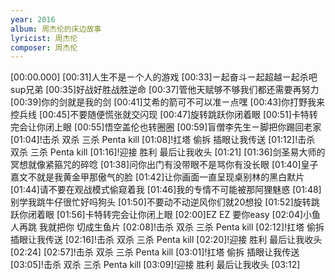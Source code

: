 ```yaml
---
year: 2016
album: 周杰伦的床边故事
lyricist: 周杰伦
composer: 周杰伦
---
```

[00:00.000]
[00:31]人生不是ㄧ个人的游戏
[00:33]ㄧ起奋斗ㄧ起超越ㄧ起杀吧sup兄弟
[00:35]好战好胜战胜逆命
[00:37]管他天赋够不够我们都还需要再努力
[00:39]你的剑就是我的剑
[00:41]艾希的箭可不可以准ㄧ点嘿
[00:43]你打野我来控兵线
[00:45]不要随便慌张就交闪现
[00:47]旋转跳跃你闭着眼
[00:51]卡特转完会让你闭上眼
[00:55]悟空盖伦也转圈圈
[00:59]盲僧李先生ㄧ脚把你踢回老家
[01:04]!击杀 双杀 三杀 Penta kill
[01:08]!扛塔 偷拆 插眼让我传送
[01:12]!击杀 双杀 三杀 Penta kill
[01:16]!迎接 胜利 最后让我收头
[01:21]
[01:36]剑圣易大师的冥想就像紧箍咒的碎唸
[01:38]问你出门有没带眼不是骂你有没长眼
[01:40]皇子嘉文不就是我黄金甲那傲气的脸
[01:42]让你画面一直呈现桌别林的黑白默片
[01:44]请不要在观战模式偷窥着我
[01:46]我的专情不可能被那阿狸魅惑
[01:48]别学我跳牛仔很忙好吗狗头
[01:50]不要动不动逆风你们就20想投
[01:52]旋转跳跃你闭着眼
[01:56]卡特转完会让你闭上眼
[02:00]EZ EZ 要你easy
[02:04]小鱼人再跳 我就把你 切成生鱼片
[02:08]!击杀 双杀 三杀 Penta kill
[02:12]!扛塔 偷拆 插眼让我传送
[02:16]!击杀 双杀 三杀 Penta kill
[02:20]!迎接 胜利 最后让我收头
[02:24]
[02:57]!击杀 双杀 三杀 Penta kill
[03:01]!扛塔 偷拆 插眼让我传送
[03:05]!击杀 双杀 三杀 Penta kill
[03:09]!迎接 胜利 最后让我收头
[03:12]